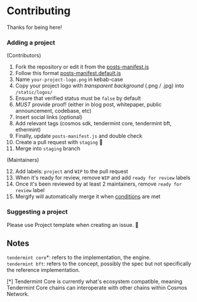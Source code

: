 # Contributing

Thanks for being here!

### Adding a project

(Contributors)
1. Fork the repository or edit it from the [posts-manifest.js](/data/posts-manifest.js)
2. Follow this format [posts-manifest.default.js](/data/posts-manifest.default.js)
3. Name `your-project-logo.png` in kebab-case
4. Copy your project logo with _transparent background_ (.png / .jpg) into `/static/logos/`
5. Ensure that verified status must be `false` by default
6. _MUST_ provide proof! (either in blog post, whitepaper, public announcement, codebase, etc)
7. Insert social links (optional)
8. Add relevant tags (cosmos sdk, tendermint core, tendermint bft, ethermint)
9. Finally, update `posts-manifest.js` and double check
10. Create a pull request with `staging` 🚀
11. Merge into `staging` branch

(Maintainers)

12. Add labels: `project` and `WIP` to the pull request
13. When it's ready for review, remove `WIP` and add `ready for review` labels
14. Once it's been reviewed by at least 2 maintainers, remove `ready for review` label
15. Mergify will automatically merge it when [conditions](./.mergify.yml) are met

### Suggesting a project

Please use Project template when creating an issue. 🤝

## Notes 

`tendermint core`*: refers to the implementation, the engine. <br />
`tendermint bft`: refers to the concept, possibly the spec but not specifically the reference implementation.

[*] Tendermint Core is currently what's ecosystem compatible, meaning Tendermint Core chains can interoperate with other chains within Cosmos Network.
